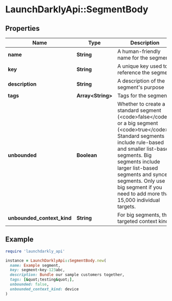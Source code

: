 # LaunchDarklyApi::SegmentBody

## Properties

| Name | Type | Description | Notes |
| ---- | ---- | ----------- | ----- |
| **name** | **String** | A human-friendly name for the segment |  |
| **key** | **String** | A unique key used to reference the segment |  |
| **description** | **String** | A description of the segment&#39;s purpose | [optional] |
| **tags** | **Array&lt;String&gt;** | Tags for the segment | [optional] |
| **unbounded** | **Boolean** | Whether to create a standard segment (&lt;code&gt;false&lt;/code&gt;) or a big segment (&lt;code&gt;true&lt;/code&gt;). Standard segments include rule-based and smaller list-based segments. Big segments include larger list-based segments and synced segments. Only use a big segment if you need to add more than 15,000 individual targets. | [optional] |
| **unbounded_context_kind** | **String** | For big segments, the targeted context kind. | [optional] |

## Example

```ruby
require 'launchdarkly_api'

instance = LaunchDarklyApi::SegmentBody.new(
  name: Example segment,
  key: segment-key-123abc,
  description: Bundle our sample customers together,
  tags: [&quot;testing&quot;],
  unbounded: false,
  unbounded_context_kind: device
)
```

